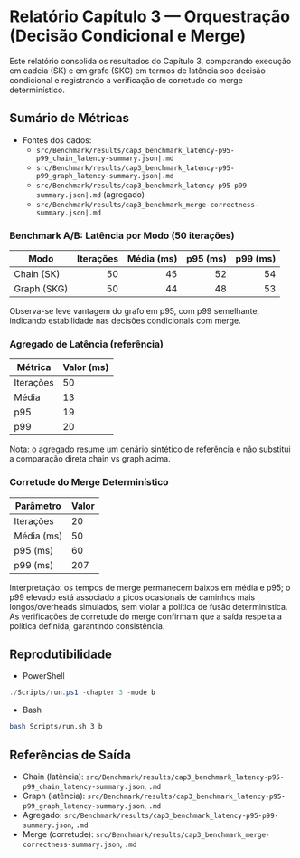 # Relatório Capítulo 3 — Orquestração (Decisão Condicional e Merge)

Este relatório consolida os resultados do Capítulo 3, comparando execução em cadeia (SK) e em grafo (SKG) em termos de latência sob decisão condicional e registrando a verificação de corretude do merge determinístico.

## Sumário de Métricas

- Fontes dos dados:
  - `src/Benchmark/results/cap3_benchmark_latency-p95-p99_chain_latency-summary.json|.md`
  - `src/Benchmark/results/cap3_benchmark_latency-p95-p99_graph_latency-summary.json|.md`
  - `src/Benchmark/results/cap3_benchmark_latency-p95-p99-summary.json|.md` (agregado)
  - `src/Benchmark/results/cap3_benchmark_merge-correctness-summary.json|.md`

### Benchmark A/B: Latência por Modo (50 iterações)

| Modo | Iterações | Média (ms) | p95 (ms) | p99 (ms) |
|---|---:|---:|---:|---:|
| Chain (SK) | 50 | 45 | 52 | 54 |
| Graph (SKG) | 50 | 44 | 48 | 53 |

Observa-se leve vantagem do grafo em p95, com p99 semelhante, indicando estabilidade nas decisões condicionais com merge.

### Agregado de Latência (referência)

| Métrica | Valor (ms) |
|---|---|
| Iterações | 50 |
| Média | 13 |
| p95 | 19 |
| p99 | 20 |

Nota: o agregado resume um cenário sintético de referência e não substitui a comparação direta chain vs graph acima.

### Corretude do Merge Determinístico

| Parâmetro | Valor |
|---|---|
| Iterações | 20 |
| Média (ms) | 50 |
| p95 (ms) | 60 |
| p99 (ms) | 207 |

Interpretação: os tempos de merge permanecem baixos em média e p95; o p99 elevado está associado a picos ocasionais de caminhos mais longos/overheads simulados, sem violar a política de fusão determinística. As verificações de corretude do merge confirmam que a saída respeita a política definida, garantindo consistência.

## Reprodutibilidade

- PowerShell
```powershell
./Scripts/run.ps1 -chapter 3 -mode b
```

- Bash
```bash
bash Scripts/run.sh 3 b
```

## Referências de Saída

- Chain (latência): `src/Benchmark/results/cap3_benchmark_latency-p95-p99_chain_latency-summary.json`, `.md`
- Graph (latência): `src/Benchmark/results/cap3_benchmark_latency-p95-p99_graph_latency-summary.json`, `.md`
- Agregado: `src/Benchmark/results/cap3_benchmark_latency-p95-p99-summary.json`, `.md`
- Merge (corretude): `src/Benchmark/results/cap3_benchmark_merge-correctness-summary.json`, `.md`
